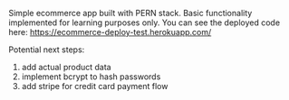 Simple ecommerce app built with PERN stack.  Basic functionality implemented for learning purposes only.  You can see the deployed code here:  https://ecommerce-deploy-test.herokuapp.com/

Potential next steps:
1) add actual product data
2) implement bcrypt to hash passwords
3) add stripe for credit card payment flow